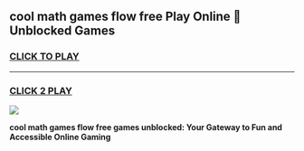 
## cool math games flow free Play Online 👋 Unblocked Games
<h3>
<a href="https://news.freeplayer.one?title=cool_math_games_flow_free&ref=17CMG">CLICK TO PLAY</a></h3>
<hr>

<h3>
<a href="https://news.freeplayer.one?title=cool_math_games_flow_free&ref=17CMG">CLICK 2 PLAY</a>
  
</h3>

<a href="https://news.freeplayer.one?title=cool_math_games_flow_free&ref=17CMG/"><img src="https://clearcache.store/games.png"></a>


**cool math games flow free games unblocked: Your Gateway to Fun and Accessible Online Gaming**
